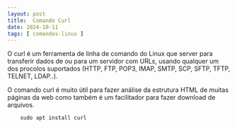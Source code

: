 ```yaml
---
layout: post
title:  Comando Curl
date: 2024-10-11
tags: [ comandos-linux ]
---  
```




O curl é um ferramenta de linha de comando do Linux que server para transferir dados de ou para um servidor com URLs, usando qualquer um dos procolos suportados (HTTP, FTP, POP3, IMAP, SMTP, SCP, SFTP, TFTP, TELNET, LDAP..).

O comando curl é muito útil para fazer análise da estrutura HTML de muitas páginas da web como também é um facilitador para fazer download de arquivos.

		sudo apt install curl 
